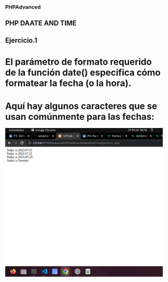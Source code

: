 ### PHPAdvanced
## PHP DAATE AND TIME 

## Ejercicio.1 

# El parámetro de formato requerido de la función date() especifica cómo formatear la fecha (o la hora).
# Aquí hay algunos caracteres que se usan comúnmente para las fechas:

![time1.png](img/time1.png)